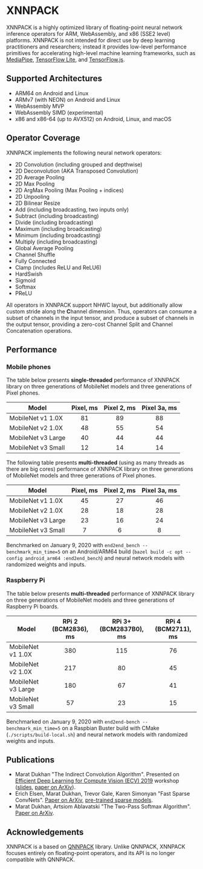 # XNNPACK

XNNPACK is a highly optimized library of floating-point neural network inference operators for ARM, WebAssembly, and x86 (SSE2 level) platforms. XNNPACK is not intended for direct use by deep learning practitioners and researchers; instead it provides low-level performance primitives for accelerating high-level machine learning frameworks, such as [MediaPipe](https://mediapipe.dev), [TensorFlow Lite](https://www.tensorflow.org/lite), and [TensorFlow.js](https://www.tensorflow.org/js).

## Supported Architectures

- ARM64 on Android and Linux
- ARMv7 (with NEON) on Android and Linux
- WebAssembly MVP
- WebAssembly SIMD (experimental)
- x86 and x86-64 (up to AVX512) on Android, Linux, and macOS

## Operator Coverage

XNNPACK implements the following neural network operators:

- 2D Convolution (including grouped and depthwise)
- 2D Deconvolution (AKA Transposed Convolution)
- 2D Average Pooling
- 2D Max Pooling
- 2D ArgMax Pooling (Max Pooling + indices)
- 2D Unpooling
- 2D Bilinear Resize
- Add (including broadcasting, two inputs only)
- Subtract (including broadcasting)
- Divide (including broadcasting)
- Maximum (including broadcasting)
- Minimum (including broadcasting)
- Multiply (including broadcasting)
- Global Average Pooling
- Channel Shuffle
- Fully Connected
- Clamp (includes ReLU and ReLU6)
- HardSwish
- Sigmoid
- Softmax
- PReLU

All operators in XNNPACK support NHWC layout, but additionally allow custom stride along the **C**hannel dimension. Thus, operators can consume a subset of channels in the input tensor, and produce a subset of channels in the output tensor, providing a zero-cost Channel Split and Channel Concatenation operations.

## Performance

### Mobile phones

The table below presents **single-threaded** performance of XNNPACK library on three generations of MobileNet models and three generations of Pixel phones.

| Model              | Pixel, ms | Pixel 2, ms | Pixel 3a, ms |
| ------------------ | :-------: | :---------: | :----------: |
| MobileNet v1 1.0X  |    81     |      89     |      88      |
| MobileNet v2 1.0X  |    48     |      55     |      54      |
| MobileNet v3 Large |    40     |      44     |      44      |
| MobileNet v3 Small |    12     |      14     |      14      |

The following table presents **multi-threaded** (using as many threads as there are big cores) performance of XNNPACK library on three generations of MobileNet models and three generations of Pixel phones.

| Model              | Pixel, ms | Pixel 2, ms | Pixel 3a, ms |
| ------------------ | :-------: | :---------: | :----------: |
| MobileNet v1 1.0X  |    45     |      27     |      46      |
| MobileNet v2 1.0X  |    28     |      18     |      28      |
| MobileNet v3 Large |    23     |      16     |      24      |
| MobileNet v3 Small |     7     |       6     |       8      |

Benchmarked on January 9, 2020 with `end2end_bench --benchmark_min_time=5` on an Android/ARM64 build (`bazel build -c opt --config android_arm64 :end2end_bench`) and neural network models with randomized weights and inputs.

### Raspberry Pi

The table below presents **multi-threaded** performance of XNNPACK library on three generations of MobileNet models and three generations of Raspberry Pi boards.

| Model              | RPi 2 (BCM2836), ms | RPi 3+ (BCM2837B0), ms | RPi 4 (BCM2711), ms |
| ------------------ | :-----------------: | :--------------------: | :-----------------: |
| MobileNet v1 1.0X  |         380         |          115           |          76         |
| MobileNet v2 1.0X  |         217         |           80           |          45         |
| MobileNet v3 Large |         180         |           67           |          41         |
| MobileNet v3 Small |          57         |           23           |          15         |

Benchmarked on January 9, 2020 with `end2end-bench --benchmark_min_time=5` on a Raspbian Buster build with CMake (`./scripts/build-local.sh`) and neural network models with randomized weights and inputs.

## Publications

- Marat Dukhan "The Indirect Convolution Algorithm". Presented on [Efficient Deep Learning for Compute Vision (ECV) 2019](https://sites.google.com/corp/view/ecv2019/) workshop ([slides](https://drive.google.com/file/d/1ZayB3By5ZxxQIRtN7UDq_JvPg1IYd3Ac/view), [paper on ArXiv](https://arxiv.org/abs/1907.02129)).
- Erich Elsen, Marat Dukhan, Trevor Gale, Karen Simonyan "Fast Sparse ConvNets".
  [Paper on ArXiv](https://arxiv.org/abs/1911.09723), [pre-trained sparse
  models](https://github.com/google-research/google-research/tree/master/fastconvnets).
- Marat Dukhan, Artsiom Ablavatski "The Two-Pass Softmax Algorithm".
  [Paper on ArXiv](https://arxiv.org/abs/2001.04438).

## Acknowledgements

XNNPACK is a based on [QNNPACK](https://github.com/pytorch/QNNPACK) library. Unlike QNNPACK, XNNPACK focuses entirely on floating-point operators, and its API is no longer compatible with QNNPACK.
